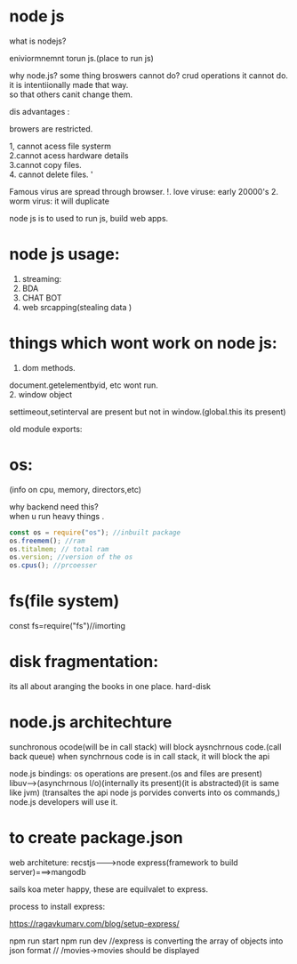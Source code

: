 # node js

what is nodejs?

eniviormnemnt torun js.(place to run js)

why node.js?
some thing broswers cannot do?
crud operations it cannot do.  
it is intentiionally made that way.  
so that others canit change them.

dis advantages :

browers are restricted.

1, cannot acess file systerm  
2.cannot acess hardware details  
3.cannot copy files.  
4. cannot delete files. '

Famous virus are spread through browser.
!. love viruse:
early 20000's 2. worm virus:
it will duplicate

node js is to used to run js, build web apps.

# node js usage:

1. streaming:
2. BDA
3. CHAT BOT
4. web srcapping(stealing data )

# things which wont work on node js:

1. dom methods.

document.getelementbyid, etc wont run.  
2. window object

settimeout,setinterval are present but not in window.(global.this its present)

old module exports:

# os:

(info on cpu, memory, directors,etc)

why backend need this?  
when u run heavy things .

```js
const os = require("os"); //inbuilt package
os.freemem(); //ram
os.titalmem; // total ram
os.version; //version of the os
os.cpus(); //prcoesser
```

# fs(file system)

const fs=require("fs")//imorting

# disk fragmentation:

its all about aranging the books in one place.
hard-disk

# node.js architechture

sunchronous ocode(will be in call stack) will block aysnchrnous code.(call back queue)
when synchrnous code is in call stack, it will block the api

node.js bindings: os operations are present.(os and files are present)  
libuv-->(asynchrnous l/o)(internally its present)(it is abstracted)(it is same like jvm)
(transaltes the api node js porvides converts into os commands,)
node.js developers will use it.

# to create package.json

web architeture:
recstjs--->node express(framework to build server)===>mangodb

sails
koa
meter
happy, these are equilvalet to express.

process to install express:

https://ragavkumarv.com/blog/setup-express/

npm run start
npm run dev
//express is converting the array of objects into json format
// /movies->movies should be displayed
